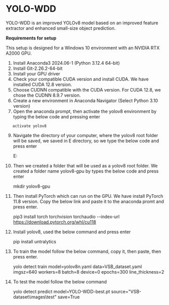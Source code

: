 # YOLO-WDD
YOLO-WDD is an improved YOLOv8 model based on an improved feature extractor and enhanced small-size object prediction.

**Requirements for setup**

This setup is designed for a Windows 10 environment with an NVIDIA RTX A2000 GPU.

1. Install Anaconda3 2024.06-1 (Python 3.12.4 64-bit)
2. Install Git-2.26.2-64-bit
3. Install your GPU driver
4. Check your compatible CUDA version and install CUDA. We have installed CUDA 12.8 version.
5. Choose CUDNN compatible with the CUDA version. For CUDA 12.8, we chose the CUDNN 8.9.7 version.
6. Create a new environment in Anaconda Navigator (Select Python 3.10 version)
7. Open the anaconda prompt, then activate the yolov8 environment by typing the below code and pressing enter
```
   activate yolov8
```
9. Navigate the directory of your computer, where the yolov8 root folder will be saved, we saved in E directory, so we type the below code and press enter

   E:
   
11. Then we created a folder that will be used as a yolov8 root folder. We created a folder name yolov8-gpu by types the below code and press enter

    mkdir yolov8-gpu
    
13. Then install PyTorch which can run on the GPU. We have install PyTorch 11.8 version. Copy the below link and paste it to the anaconda promt and press enter.

    pip3 install torch torchvision torchaudio --index-url https://download.pytorch.org/whl/cu118
  
14. Install yolov8, used the below command and press enter

    pip install untralytics

15. To train the model follow the below command, copy it, then paste, then press enter.

    yolo detect train model=yolov8n.yaml data=VSB_dataset.yaml imgsz=640 workers=8 batch=8 device=0 epochs=300 line_thickness=2

16. To test the model follow the below command

    yolo detect predict model=YOLO-WDD-best.pt source="VSB-dataset\images\test" save=True



